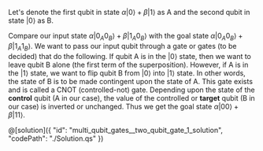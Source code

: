 Let's denote the first qubit in state $\alpha |0\rangle + \beta |1\rangle$ as A and the second qubit in state $|0\rangle$ as B.

Compare our input state $\alpha |0_A0_B\rangle + \beta |1_A0_B\rangle$ with the goal state $\alpha |0_A0_B\rangle + \beta |1_A1_B\rangle$. 
We want to pass our input qubit through a gate or gates (to be decided) that do the following. If qubit A is in the $|0\rangle$ state, then we want to leave qubit B alone (the first term of the superposition). 
However, if A is in the $|1\rangle$ state, we want to flip qubit B from $|0\rangle$ into $|1\rangle$ state. In other words, the state of B is to be made contingent upon the state of A. 
This gate exists and is called a CNOT (controlled-not) gate. Depending upon the state of the **control** qubit (A in our case), the value of the controlled or **target** qubit (B in our case) is inverted or unchanged.  Thus we get the goal state $\alpha |00\rangle + \beta |11\rangle$.  

@[solution]({
    "id": "multi_qubit_gates__two_qubit_gate_1_solution",
    "codePath": "./Solution.qs"
})
